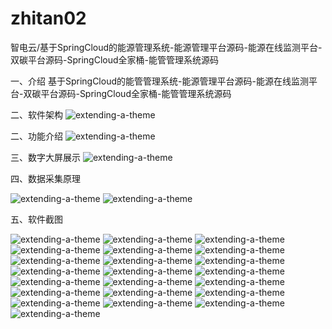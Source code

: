 # zhitan02
智电云/基于SpringCloud的能源管理系统-能源管理平台源码-能源在线监测平台-双碳平台源码-SpringCloud全家桶-能管管理系统源码

一、介绍
基于SpringCloud的能管管理系统-能源管理平台源码-能源在线监测平台-双碳平台源码-SpringCloud全家桶-能管管理系统源码

二、软件架构
![extending-a-theme](/01软件架构.jpg)

二、功能介绍
![extending-a-theme](/02软件功能.jpg)

三、数字大屏展示
![extending-a-theme](/03大屏.png)

四、数据采集原理

![extending-a-theme](/001.png)
![extending-a-theme](/0002.png)

五、软件截图

![extending-a-theme](/01.png)
![extending-a-theme](/02.png)
![extending-a-theme](/03.png)
![extending-a-theme](/04.png)
![extending-a-theme](/05.png)
![extending-a-theme](/06.png)
![extending-a-theme](/07.png)
![extending-a-theme](/08.png)
![extending-a-theme](/09.png)
![extending-a-theme](/10.png)
![extending-a-theme](/11.png)
![extending-a-theme](/12.png)
![extending-a-theme](/13.png)
![extending-a-theme](/14.png)
![extending-a-theme](/15.png)
![extending-a-theme](/16.png)
![extending-a-theme](/17.png)
![extending-a-theme](/18.png)
![extending-a-theme](/19.png)
![extending-a-theme](/20.png)
![extending-a-theme](/21.png)
![extending-a-theme](/lianxi.jpg)



